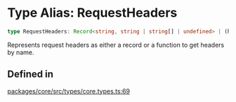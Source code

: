 # Type Alias: RequestHeaders

```ts
type RequestHeaders: Record<string, string | string[] | undefined> | (headerName) => string | string[] | undefined;
```

Represents request headers as either a record or a function to get headers by name.

## Defined in

[packages/core/src/types/core.types.ts:69](https://github.com/vramework/vramework/blob/effbb4c429219b23928f1b1f0fcdb2fd3899355c/packages/core/src/types/core.types.ts#L69)
